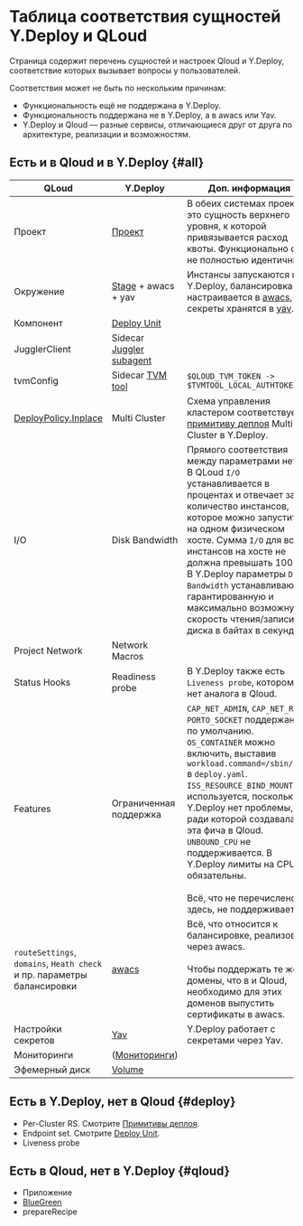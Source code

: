 # Таблица соответствия сущностей Y.Deploy и QLoud

Страница содержит перечень сущностей и настроек Qloud и Y.Deploy, соответствие которых вызывает вопросы у пользователей.

Соответствия может не быть по нескольким причинам:

- Функциональность ещё не поддержана в Y.Deploy.
- Функциональность поддержана не в Y.Deploy, а в awacs или Yav.
- Y.Deploy и Qloud — разные сервисы, отличающиеся друг от друга по архитектуре, реализации и возможностям.

## Есть и в Qloud и в Y.Deploy {#all}

| **QLoud** | **Y.Deploy** | **Доп. информация** |
|---|---|---|
| Проект | [Проект](../../../concepts/project.md) | В обеих системах проект — это сущность верхнего уровня, к которой привязывается расход квоты. Функционально они не полностью идентичны.|
| Окружение | [Stage](../../../concepts/stage/stage.md) + awacs + yav | Инстансы запускаются в Y.Deploy, балансировка настраивается в [awacs](https://wiki.yandex-team.ru/cplb/awacs), секреты хранятся в [yav](https://wiki.yandex-team.ru/passport/yav-usage). |
| Компонент | [Deploy Unit](../../../concepts/deploy-unit/deploy-unit.md) | |
| JugglerClient | Sidecar [Juggler subagent](../../../concepts/pod/sidecars/jugglersubagent.md) | |
| tvmConfig | Sidecar [TVM tool](../../../concepts/pod/sidecars/tvmtool.md) | `$QLOUD_TVM_TOKEN -> $TVMTOOL_LOCAL_AUTHTOKEN` |
| [DeployPolicy.Inplace](https://wiki.yandex-team.ru/qloud/doc/environment/component/#inplace) | Multi Cluster | Схема управления кластером соответствует [примитиву деплоя](../../../concepts/deploy-unit/deploy-primitives.md) Multi Cluster в Y.Deploy. |
| I/O | Disk Bandwidth | Прямого соответствия между параметрами нет.<br/>В QLoud `I/O` устанавливается в процентах и отвечает за количество инстансов, которое можно запустить на одном физическом хосте. Сумма `I/O` для всех инстансов на хосте не должна превышать 100.<br/>В Y.Deploy параметры `Disk Bandwidth` устанавливают гарантированную и максимально возможную скорость чтения/записи диска в байтах в секунду.  |
| Project Network | Network Macros | |
| Status Hooks | Readiness probe | В Y.Deploy также есть `Liveness probe`, которому нет аналога в Qloud.|
| Features | Ограниченная поддержка | `CAP_NET_ADMIN`, `CAP_NET_RAW`, `PORTO_SOCKET` поддержаны по умолчанию.<br/>`OS_CONTAINER` можно включить, выставив `workload.command=/sbin/init` в `deploy.yaml`.<br/>`ISS_RESOURCE_BIND_MOUNT` не используется, поскольку в Y.Deploy нет проблемы, ради которой создавалась эта фича в Qloud.<br/>`UNBOUND_CPU` не поддерживается. В Y.Deploy лимиты на CPU обязательны.<br/><br/>Всё, что не перечислено здесь, не поддерживается.|
| `routeSettings`, `domains`, `Heath check` и пр. параметры балансировки | [awacs](https://wiki.yandex-team.ru/cplb/awacs) | Всё, что относится к балансировке, реализовано через awacs.<br/><br/>Чтобы поддержать те же домены, что в и Qloud, необходимо для этих доменов выпустить сертификаты в awacs.|
| Настройки секретов | [Yav](https://wiki.yandex-team.ru/passport/yav-usage) | Y.Deploy работает с секретами через Yav. |
| Мониторинги | ([Мониторинги](../../../launch/monitorings.md)) | |
| Эфемерный диск | [Volume](../../../concepts/pod/volume.md) | |

## Есть в Y.Deploy, нет в Qloud {#deploy}

- Per-Cluster RS. Смотрите [Примитивы деплоя](../../../concepts/deploy-unit/deploy-primitives.md).
- Endpoint set. Смотрите [Deploy Unit](../../../concepts/deploy-unit/deploy-unit.md).
- Liveness probe

## Есть в Qloud, нет в Y.Deploy {#qloud}

- Приложение
- [BlueGreen](https://wiki.yandex-team.ru/qloud/doc/environment/component/#bluegreen)
- prepareRecipe

